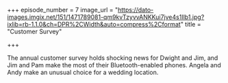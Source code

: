 +++
episode_number = 7
image_url = "https://dato-images.imgix.net/151/1471789081-qm9kvTzyvvANKKui7jve4s1Ilb1.jpg?ixlib=rb-1.1.0&ch=DPR%2CWidth&auto=compress%2Cformat"
title = "Customer Survey"

+++

The annual customer survey holds shocking news for Dwight and Jim, and Jim and Pam make the most of their Bluetooth-enabled phones. Angela and Andy make an unusual choice for a wedding location.